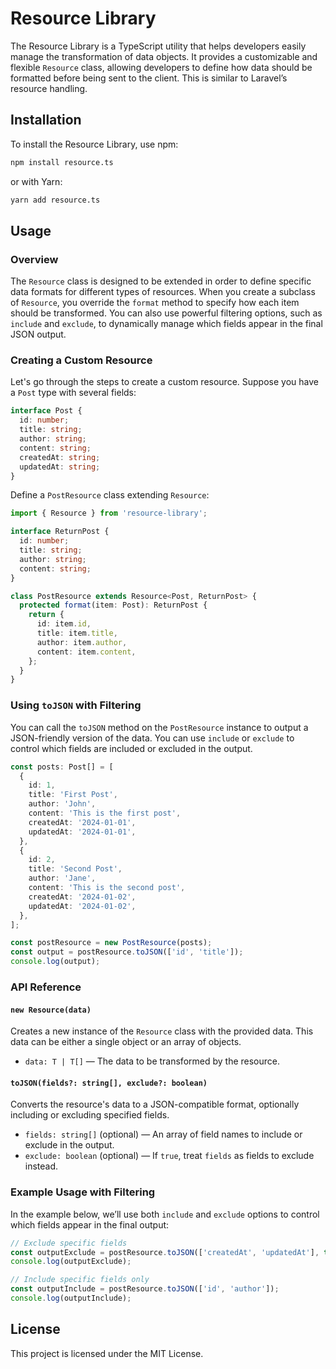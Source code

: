 # Resource Library

The Resource Library is a TypeScript utility that helps developers easily manage the transformation of data objects. It provides a customizable and flexible `Resource` class, allowing developers to define how data should be formatted before being sent to the client. This is similar to Laravel’s resource handling.

## Installation

To install the Resource Library, use npm:

```bash
npm install resource.ts
```

or with Yarn:

```bash
yarn add resource.ts
```

## Usage

### Overview

The `Resource` class is designed to be extended in order to define specific data formats for different types of resources. When you create a subclass of `Resource`, you override the `format` method to specify how each item should be transformed. You can also use powerful filtering options, such as `include` and `exclude`, to dynamically manage which fields appear in the final JSON output.

### Creating a Custom Resource

Let's go through the steps to create a custom resource. Suppose you have a `Post` type with several fields:

```typescript
interface Post {
  id: number;
  title: string;
  author: string;
  content: string;
  createdAt: string;
  updatedAt: string;
}
```

Define a `PostResource` class extending `Resource`:

```typescript
import { Resource } from 'resource-library';

interface ReturnPost {
  id: number;
  title: string;
  author: string;
  content: string;
}

class PostResource extends Resource<Post, ReturnPost> {
  protected format(item: Post): ReturnPost {
    return {
      id: item.id,
      title: item.title,
      author: item.author,
      content: item.content,
    };
  }
}
```

### Using `toJSON` with Filtering

You can call the `toJSON` method on the `PostResource` instance to output a JSON-friendly version of the data. You can use `include` or `exclude` to control which fields are included or excluded in the output.

```typescript
const posts: Post[] = [
  {
    id: 1,
    title: 'First Post',
    author: 'John',
    content: 'This is the first post',
    createdAt: '2024-01-01',
    updatedAt: '2024-01-01',
  },
  {
    id: 2,
    title: 'Second Post',
    author: 'Jane',
    content: 'This is the second post',
    createdAt: '2024-01-02',
    updatedAt: '2024-01-02',
  },
];

const postResource = new PostResource(posts);
const output = postResource.toJSON(['id', 'title']);
console.log(output);
```

### API Reference

#### `new Resource(data)`

Creates a new instance of the `Resource` class with the provided data. This data can be either a single object or an array of objects.

- `data: T | T[]` — The data to be transformed by the resource.

#### `toJSON(fields?: string[], exclude?: boolean)`

Converts the resource's data to a JSON-compatible format, optionally including or excluding specified fields.

- `fields: string[]` (optional) — An array of field names to include or exclude in the output.
- `exclude: boolean` (optional) — If `true`, treat `fields` as fields to exclude instead.

### Example Usage with Filtering

In the example below, we’ll use both `include` and `exclude` options to control which fields appear in the final output:

```typescript
// Exclude specific fields
const outputExclude = postResource.toJSON(['createdAt', 'updatedAt'], true);
console.log(outputExclude);

// Include specific fields only
const outputInclude = postResource.toJSON(['id', 'author']);
console.log(outputInclude);
```

## License

This project is licensed under the MIT License.
